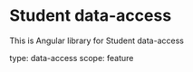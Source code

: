 # Student data-access

This is Angular library for Student data-access

type: data-access
scope: feature

